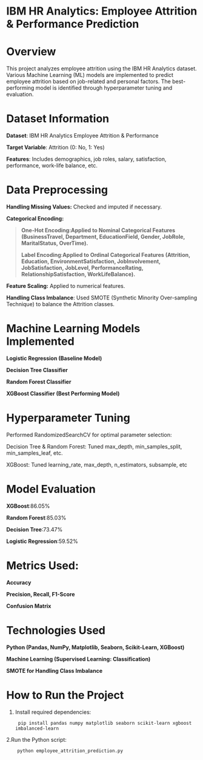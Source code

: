 # IBM HR Analytics: Employee Attrition & Performance Prediction
# Overview 
This project analyzes employee attrition using the IBM HR Analytics dataset. Various Machine Learning (ML) models are implemented to predict employee attrition based on job-related and personal factors. The best-performing model is identified through hyperparameter tuning and evaluation.

# Dataset Information
**Dataset**: 
IBM HR Analytics Employee Attrition & Performance

 **Target Variable**:
Attrition (0: No, 1: Yes)

**Features**: 
Includes demographics, job roles, salary, satisfaction, performance, work-life balance, etc.

# Data Preprocessing

**Handling Missing Values:** Checked and imputed if necessary.

**Categorical Encoding:**

> **One-Hot Encoding:Applied to Nominal Categorical Features (BusinessTravel, Department, EducationField, Gender, JobRole, MaritalStatus, OverTime).**
> 
> **Label Encoding**:**Applied to Ordinal Categorical Features (Attrition, Education, EnvironmentSatisfaction, JobInvolvement, JobSatisfaction, JobLevel, PerformanceRating, RelationshipSatisfaction, WorkLifeBalance).**

**Feature Scaling:** Applied to numerical features.

**Handling Class Imbalance**: Used SMOTE (Synthetic Minority Over-sampling Technique) to balance the Attrition classes.

# **Machine Learning Models Implemented**

**Logistic Regression (Baseline Model)**

**Decision Tree Classifier**

**Random Forest Classifier**

**XGBoost Classifier (Best Performing Model)**

# Hyperparameter Tuning

Performed RandomizedSearchCV for optimal parameter selection:

Decision Tree & Random Forest: Tuned max_depth, min_samples_split, min_samples_leaf, etc.

XGBoost: Tuned learning_rate, max_depth, n_estimators, subsample, etc

# Model Evaluation

**XGBoost**:86.05%

**Random Forest**:85.03%

**Decision Tree**:73.47%

**Logistic Regression**:59.52%

# Metrics Used:

**Accuracy**

**Precision, Recall, F1-Score**

**Confusion Matrix**

# Technologies Used

**Python (Pandas, NumPy, Matplotlib, Seaborn, Scikit-Learn, XGBoost)**

**Machine Learning (Supervised Learning: Classification)**

**SMOTE for Handling Class Imbalance**

#  How to Run the Project

1. Install required dependencies:
         
        pip install pandas numpy matplotlib seaborn scikit-learn xgboost imbalanced-learn
   
2.Run the Python script:

        python employee_attrition_prediction.py

